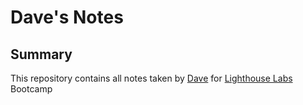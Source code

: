 # Dave's Notes
## Summary
This repository contains all notes taken by [Dave](https://github.com/dsamson3) for [Lighthouse Labs](https://www.lighthouselabs.ca/) Bootcamp
